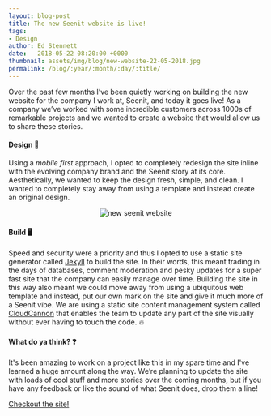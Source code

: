 ```yaml
---
layout: blog-post
title: The new Seenit website is live!
tags:
- Design
author: Ed Stennett
date:   2018-05-22 08:20:00 +0000
thumbnail: assets/img/blog/new-website-22-05-2018.jpg
permalink: /blog/:year/:month/:day/:title/
---
```


Over the past few months I’ve been quietly working on building the new website for the company I work at, Seenit, and today it goes live! As a company we’ve worked with some incredible customers across 1000s of remarkable projects and we wanted to create a website that would allow us to share these stories.

#### Design 🎨

Using a _mobile first_ approach, I opted to completely redesign the site inline with the evolving company brand and the Seenit story at its core. Aesthetically, we wanted to keep the design fresh, simple, and clean. I wanted to completely stay away from using a template and instead create an original design.

<div class="container">
<div class="row">
<div class="col-12"> 
<div align="center">
	<img src="{{ site.baseurl }}/assets/img/blog/new-website-22-05-2018.jpg" alt="new seenit website">
</div>
</div>
</div>
</div>

#### Build 🖥

Speed and security were a priority and thus I opted to use a static site generator called [Jekyll](https://jekyllrb.com/) to build the site. In their words, this meant trading in the days of databases, comment moderation and pesky updates for a super fast site that the company can easily manage over time. Building the site in this way also meant we could move away from using a ubiquitous web template and instead, put our own  mark on the site and give it much more of a Seenit vibe. We are using a static site content management system called [CloudCannon](https://cloudcannon.com/) that enables the team to update any part of the site visually without ever having to touch the code. 🔥

#### What do ya think? ❓

It's been amazing to work on a project like this in my spare time and I've learned a huge amount along the way. We’re planning to update the site with loads of cool stuff and more stories over the coming months, but if you have any feedback or like the sound of what Seenit does, drop them a line!

<a href="https://seenit.io" target="_blank" rel="noopener">Checkout the site!</a>